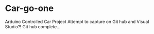 # Car-go-one
Arduino Controlled Car Project
Attempt to capture on Git hub and Visual Studio?!
Git hub complete...
